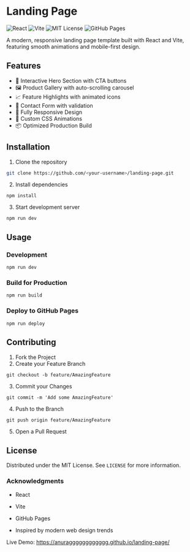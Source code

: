 # Landing Page

![React](https://img.shields.io/badge/React-20232A?style=for-the-badge&logo=react&logoColor=61DAFB)
![Vite](https://img.shields.io/badge/Vite-B73BFE?style=for-the-badge&logo=vite&logoColor=FFD62E)
![MIT License](https://img.shields.io/badge/License-MIT-blue.svg)
![GitHub Pages](https://img.shields.io/badge/Deployed-GitHub%20Pages-success)

A modern, responsive landing page template built with React and Vite, featuring smooth animations and mobile-first design.

## Features

- 🌟 Interactive Hero Section with CTA buttons
- 🖼️ Product Gallery with auto-scrolling carousel
- 📈 Feature Highlights with animated icons
- 📝 Contact Form with validation
- 📱 Fully Responsive Design
- 🎨 Custom CSS Animations
- 📦 Optimized Production Build

## Installation

1. Clone the repository
```bash
git clone https://github.com/<your-username>/landing-page.git
```
2. Install dependencies
```
npm install
```
3. Start development server
```
npm run dev
```

## Usage
### Development
```
npm run dev
```

### Build for Production
```
npm run build
```

### Deploy to GitHub Pages
```
npm run deploy
```

## Contributing
1. Fork the Project
2. Create your Feature Branch
```
git checkout -b feature/AmazingFeature
```
3. Commit your Changes
```
git commit -m 'Add some AmazingFeature'
```
4. Push to the Branch
```
git push origin feature/AmazingFeature
```
5. Open a Pull Request

## License
Distributed under the MIT License. See `LICENSE` for more information.

### Acknowledgments
- React

- Vite

- GitHub Pages

- Inspired by modern web design trends


Live Demo: https://anuragggggggggggg.github.io/landing-page/